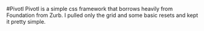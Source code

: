 #Pivotl
Pivotl is a simple css framework that borrows heavily from Foundation from Zurb. I pulled only the grid and some basic resets and kept it pretty simple.
